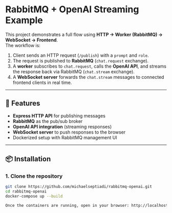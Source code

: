 # RabbitMQ + OpenAI Streaming Example

This project demonstrates a full flow using **HTTP → Worker (RabbitMQ) → WebSocket → Frontend**.  
The workflow is:

1. Client sends an HTTP request (`/publish`) with a `prompt` and `role`.
2. The request is published to **RabbitMQ** (`chat.request` exchange).
3. A **worker** subscribes to `chat.request`, calls the **OpenAI API**, and streams the response back via RabbitMQ (`chat.stream` exchange).
4. A **WebSocket server** forwards the `chat.stream` messages to connected frontend clients in real time.

---

## 🚀 Features
- **Express HTTP API** for publishing messages
- **RabbitMQ** as the pub/sub broker
- **OpenAI API integration** (streaming responses)
- **WebSocket server** to push responses to the browser
- Dockerized setup with RabbitMQ management UI

---

## 📦 Installation

### 1. Clone the repository
```bash
git clone https://github.com/michaelseptiadi/rabbitmq-openai.git
cd rabbitmq-openai
docker-compose up --build

Once the containers are running, open in your browser: http://localhost:5000/client.html
